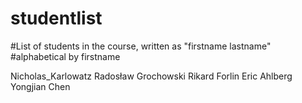 # studentlist
#List of students in the course, written as "firstname lastname"
#alphabetical by firstname

Nicholas_Karlowatz
Radosław Grochowski
Rikard Forlin
Eric Ahlberg
Yongjian Chen

